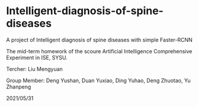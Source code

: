 # Intelligent-diagnosis-of-spine-diseases
A project of Intelligent diagnosis of spine diseases with simple Faster-RCNN 


The mid-term homework of the scoure Artificial Intelligence Comprehensive Experiment in ISE, SYSU.

Tercher: Liu Mengyuan

Group Member: Deng Yushan, Duan Yuxiao, Ding Yuhao, Deng Zhuotao, Yu Zhanpeng


2021/05/31
